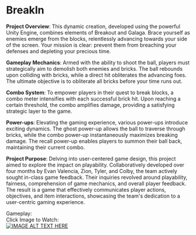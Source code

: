 # BreakIn

**Project Overview**: This dynamic creation, developed using the powerful Unity Engine, combines elements of Breakout and Galaga. Brace yourself as enemies emerge from the blocks, relentlessly advancing towards your side of the screen. Your mission is clear: prevent them from breaching your defenses and depleting your precious time.

**Gameplay Mechanics**: Armed with the ability to shoot the ball, players must strategically aim to demolish both enemies and bricks. The ball rebounds upon colliding with bricks, while a direct hit obliterates the advancing foes. The ultimate objective is to obliterate all bricks before your time runs out.

**Combo System**: To empower players in their quest to break blocks, a combo meter intensifies with each successful brick hit. Upon reaching a certain threshold, the combo amplifies damage, providing a satisfying strategic layer to the game.

**Power-ups**: Elevating the gaming experience, various power-ups introduce exciting dynamics. The ghost power-up allows the ball to traverse through bricks, while the combo power-up instantaneously maximizes breaking damage. The recall power-up enables players to summon their ball back, maintaining their current combo.

**Project Purpose**: Delving into user-centered game design, this project aimed to explore the impact on playability. Collaboratively developed over four months by Evan Valencia, Zion, Tyler, and Colby, the team actively sought in-class game feedback. Their inquiries revolved around playability, fairness, comprehension of game mechanics, and overall player feedback. The result is a game that effectively communicates player actions, objectives, and item interactions, showcasing the team's dedication to a user-centric gaming experience.

Gameplay:
<br>
Click Image to Watch:
<br>
[![IMAGE ALT TEXT HERE](https://img.youtube.com/vi/rYjCNL6HknI/0.jpg)](https://www.youtube.com/watch?v=rYjCNL6HknI)
